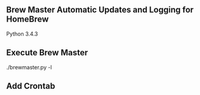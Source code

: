 Brew Master Automatic Updates and Logging for HomeBrew
-----------------------

Python 3.4.3

## Execute Brew Master

./brewmaster.py -l


## Add Crontab